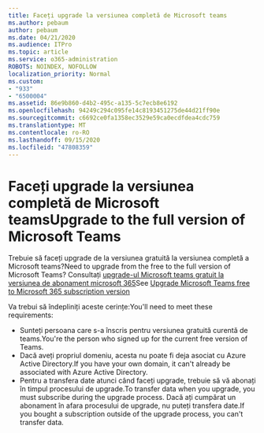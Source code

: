 ```yaml
---
title: Faceți upgrade la versiunea completă de Microsoft teams
ms.author: pebaum
author: pebaum
ms.date: 04/21/2020
ms.audience: ITPro
ms.topic: article
ms.service: o365-administration
ROBOTS: NOINDEX, NOFOLLOW
localization_priority: Normal
ms.custom:
- "933"
- "6500004"
ms.assetid: 86e9b860-d4b2-495c-a135-5c7ecb8e6192
ms.openlocfilehash: 94249c294c095fe14c8193451275de44d21ff90e
ms.sourcegitcommit: c6692ce0fa1358ec3529e59ca0ecdfdea4cdc759
ms.translationtype: MT
ms.contentlocale: ro-RO
ms.lasthandoff: 09/15/2020
ms.locfileid: "47808359"
---
```

# <a name="upgrade-to-the-full-version-of-microsoft-teams"></a><span data-ttu-id="63648-102">Faceți upgrade la versiunea completă de Microsoft teams</span><span class="sxs-lookup"><span data-stu-id="63648-102">Upgrade to the full version of Microsoft Teams</span></span>

<span data-ttu-id="63648-103">Trebuie să faceți upgrade de la versiunea gratuită la versiunea completă a Microsoft teams?</span><span class="sxs-lookup"><span data-stu-id="63648-103">Need to upgrade from the free to the full version of Microsoft Teams?</span></span> <span data-ttu-id="63648-104">Consultați [upgrade-ul Microsoft teams gratuit la versiunea de abonament microsoft 365](https://docs.microsoft.com/microsoftteams/upgrade-freemium)</span><span class="sxs-lookup"><span data-stu-id="63648-104">See [Upgrade Microsoft Teams free to Microsoft 365 subscription version](https://docs.microsoft.com/microsoftteams/upgrade-freemium)</span></span>

<span data-ttu-id="63648-105">Va trebui să îndepliniți aceste cerințe:</span><span class="sxs-lookup"><span data-stu-id="63648-105">You'll need to meet these requirements:</span></span>

- <span data-ttu-id="63648-106">Sunteți persoana care s-a înscris pentru versiunea gratuită curentă de teams.</span><span class="sxs-lookup"><span data-stu-id="63648-106">You're the person who signed up for the current free version of Teams.</span></span>
- <span data-ttu-id="63648-107">Dacă aveți propriul domeniu, acesta nu poate fi deja asociat cu Azure Active Directory.</span><span class="sxs-lookup"><span data-stu-id="63648-107">If you have your own domain, it can't already be associated with Azure Active Directory.</span></span>
- <span data-ttu-id="63648-108">Pentru a transfera date atunci când faceți upgrade, trebuie să vă abonați în timpul procesului de upgrade.</span><span class="sxs-lookup"><span data-stu-id="63648-108">To transfer data when you upgrade, you must subscribe during the upgrade process.</span></span> <span data-ttu-id="63648-109">Dacă ați cumpărat un abonament în afara procesului de upgrade, nu puteți transfera date.</span><span class="sxs-lookup"><span data-stu-id="63648-109">If you bought a subscription outside of the upgrade process, you can't transfer data.</span></span>
